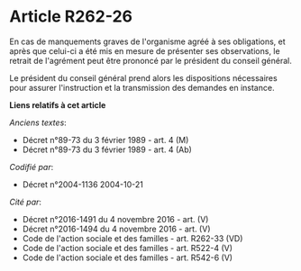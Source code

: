 # Article R262-26

En cas de manquements graves de l'organisme agréé à ses obligations, et après que celui-ci a été mis en mesure de présenter
ses observations, le retrait de l'agrément peut être prononcé par le président du conseil général.

Le président du conseil général prend alors les dispositions nécessaires pour assurer l'instruction et la transmission des
demandes en instance.

**Liens relatifs à cet article**

_Anciens textes_:

  - Décret n°89-73 du 3 février 1989 - art. 4 (M)
  - Décret n°89-73 du 3 février 1989 - art. 4 (Ab)

_Codifié par_:

  - Décret n°2004-1136 2004-10-21

_Cité par_:

  - Décret n°2016-1491 du 4 novembre 2016 - art. (V)
  - Décret n°2016-1494 du 4 novembre 2016 - art. (V)
  - Code de l'action sociale et des familles - art. R262-33 (VD)
  - Code de l'action sociale et des familles - art. R522-4 (V)
  - Code de l'action sociale et des familles - art. R542-6 (V)
